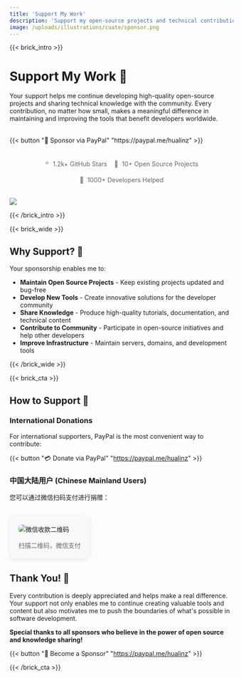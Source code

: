 ```yaml
---
title: 'Support My Work'
description: 'Support my open-source projects and technical contributions'
image: /uploads/illustrations/cuate/sponsor.png
---
```


{{< brick_intro >}}

# Support My Work 💖

Your support helps me continue developing high-quality open-source projects and sharing technical knowledge with the community. Every contribution, no matter how small, makes a meaningful difference in maintaining and improving the tools that benefit developers worldwide.

<div style="margin: 2rem 0;">
    {{< button "🎯 Sponsor via PayPal" "https://paypal.me/hualinz" >}}
</div>

<div style="text-align: center; margin: 2rem 0;">
    <div style="display: inline-flex; gap: 1rem; align-items: center; justify-content: center; flex-wrap: wrap;">
        <div style="display: flex; align-items: center; gap: 0.5rem; color: #666;">
            <span>⭐</span>
            <span>1.2k+ GitHub Stars</span>
        </div>
        <div style="display: flex; align-items: center; gap: 0.5rem; color: #666;">
            <span>🚀</span>
            <span>10+ Open Source Projects</span>
        </div>
        <div style="display: flex; align-items: center; gap: 0.5rem; color: #666;">
            <span>👥</span>
            <span>1000+ Developers Helped</span>
        </div>
    </div>
</div>

![](/uploads/illustrations/cuate/sponsor.png)

{{< /brick_intro >}}

{{< brick_wide >}}

## Why Support? 🤔

Your sponsorship enables me to:

- **Maintain Open Source Projects** - Keep existing projects updated and bug-free
- **Develop New Tools** - Create innovative solutions for the developer community  
- **Share Knowledge** - Produce high-quality tutorials, documentation, and technical content
- **Contribute to Community** - Participate in open-source initiatives and help other developers
- **Improve Infrastructure** - Maintain servers, domains, and development tools

{{< /brick_wide >}}

{{< brick_cta >}}

## How to Support 🚀

### International Donations
For international supporters, PayPal is the most convenient way to contribute:

{{< button "💳 Donate via PayPal" "https://paypal.me/hualinz" >}}

### 中国大陆用户 (Chinese Mainland Users)
您可以通过微信扫码支付进行捐赠：

<div style=" margin: 2rem 0;">
    <div style="display: inline-block; padding: 20px; background: #f8f9fa; border-radius: 12px; box-shadow: 0 2px 10px rgba(0,0,0,0.1);">
        <img src="/uploads/wechat-qr-code.jpg" alt="微信收款二维码" style="max-width: 250px; border-radius: 8px;" >
        <p style="margin: 1rem 0 0 0; color: #666; font-size: 14px; font-weight: 500;">扫描二维码，微信支付</p>
    </div>
</div>



 

## Thank You! 🙏

Every contribution is deeply appreciated and helps make a real difference. Your support not only enables me to continue creating valuable tools and content but also motivates me to push the boundaries of what's possible in software development.

**Special thanks to all sponsors who believe in the power of open source and knowledge sharing!**

{{< button "🎉 Become a Sponsor" "https://paypal.me/hualinz" >}}

{{< /brick_cta >}}
